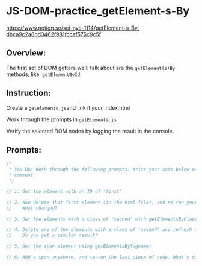 # JS-DOM-practice_getElement-s-By
https://www.notion.so/sei-nyc-1114/getElement-s-By-dbca9c2a8bd3462f981fccaf576c9c5f
## Overview:

The first set of DOM getters we'll talk about are the `getElement(s)By` methods, like  `getElementById`.

## Instruction:

Create a `getelements.js`and link it your index.html 

Work through the prompts in `getElements.js`

Verify the selected DOM nodes by logging the result in the console. 

## Prompts:

```jsx
/*
 * You Do: Work through the following prompts. Write your code below each
 * comment.
 */

// 1. Get the element with an ID of 'first'

// 2. Now delete that first element (in the html file), and re-run your code.
//    What changed?

// 3. Get the elements with a class of 'second' with getElementsByClassName:

// 4. Delete one of the elements with a class of 'second' and refresh the page.
//    Do you get a similar result?

// 5. Get the span element using getElementsByTagname:

// 6. Add a span anywhere, and re-run the last piece of code. What's different?
```

